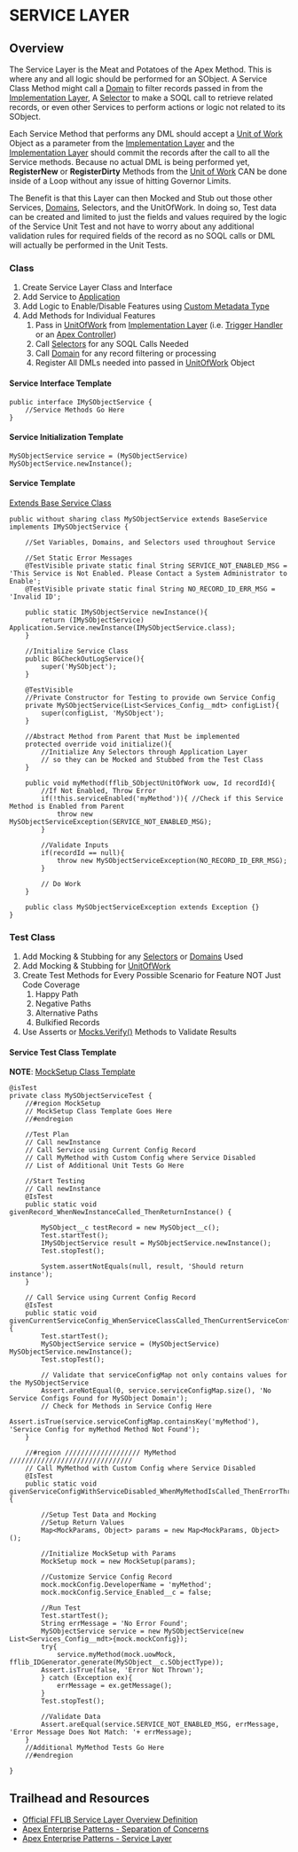 # SERVICE LAYER

## Overview

The Service Layer is the Meat and Potatoes of the Apex Method. This is where any and all logic should be performed for an SObject. A Service Class Method might call a [Domain](/force-app/main/default/classes/FFLIB%20Examples/Domains) to filter records passed in from the [Implementation Layer](), A [Selector](/force-app/main/default/classes/FFLIB%20Examples/Selectors) to make a SOQL call to retrieve related records, or even other Services to perform actions or logic not related to its SObject.

Each Service Method that performs any DML should accept a [Unit of Work]() Object as a parameter from the [Implementation Layer]() and the [Implementation Layer]() should commit the records after the call to all the Service methods. Because no actual DML is being performed yet, __RegisterNew__ or __RegisterDirty__ Methods from the [Unit of Work]() CAN be done inside of a Loop without any issue of hitting Governor Limits. 

The Benefit is that this Layer can then Mocked and Stub out those other Services, [Domains](/force-app/main/default/classes/FFLIB%20Examples/Domains), Selectors, and the UnitOfWork. In doing so, Test data can be created and limited to just the fields and values required by the logic of the Service Unit Test and not have to worry about any additional validation rules for required fields of the record as no SOQL calls or DML will actually be performed in the Unit Tests.

### Class
1. Create Service Layer Class and Interface
1. Add Service to [Application](/force-app/main/default/classes/FFLIB%20Examples/Application)
1. Add Logic to Enable/Disable Features using [Custom Metadata Type](/force-app/main/default/objects)
1. Add Methods for Individual Features
    1. Pass in [UnitOfWork]() from [Implementation Layer]() (i.e. [Trigger Handler](/force-app/main/default/classes/FFLIB%20Examples/TriggerHandlers) or an [Apex Controller](/force-app/main/default/classes/FFLIB%20Examples/Controllers))
    1. Call [Selectors](/force-app/main/default/classes/FFLIB%20Examples/Selectors) for any SOQL Calls Needed 
    1. Call [Domain](/force-app/main/default/classes/FFLIB%20Examples/Domains) for any record filtering or processing
    1. Register All DMLs needed into passed in [UnitOfWork]() Object

#### Service Interface Template
```
public interface IMySObjectService {
    //Service Methods Go Here
}
```

#### Service Initialization Template
```
MySObjectService service = (MySObjectService) MySObjectService.newInstance();
```

#### Service Template
[Extends Base Service Class](/force-app/main/default/classes/FFLIB%20Examples/Services/BaseService.cls)
```
public without sharing class MySObjectService extends BaseService implements IMySObjectService {
    
    //Set Variables, Domains, and Selectors used throughout Service

    //Set Static Error Messages
    @TestVisible private static final String SERVICE_NOT_ENABLED_MSG = 'This Service is Not Enabled. Please Contact a System Administrator to Enable';
    @TestVisible private static final String NO_RECORD_ID_ERR_MSG = 'Invalid ID';

    public static IMySObjectService newInstance(){
        return (IMySObjectService) Application.Service.newInstance(IMySObjectService.class);
    }

    //Initialize Service Class
    public BGCheckOutLogService(){
        super('MySObject');
    }

    @TestVisible
    //Private Constructor for Testing to provide own Service Config
    private MySObjectService(List<Services_Config__mdt> configList){
        super(configList, 'MySObject'); 
    }

    //Abstract Method from Parent that Must be implemented
    protected override void initialize(){
        //Initialize Any Selectors through Application Layer 
        // so they can be Mocked and Stubbed from the Test Class
    }

    public void myMethod(fflib_SObjectUnitOfWork uow, Id recordId){
        //If Not Enabled, Throw Error
        if(!this.serviceEnabled('myMethod')){ //Check if this Service Method is Enabled from Parent
            throw new MySObjectServiceException(SERVICE_NOT_ENABLED_MSG);
        }

        //Validate Inputs
        if(recordId == null){
            throw new MySObjectServiceException(NO_RECORD_ID_ERR_MSG);
        }

        // Do Work
    }

    public class MySObjectServiceException extends Exception {}
}
```

### Test Class
1. Add Mocking & Stubbing for any [Selectors](/force-app/main/default/classes/FFLIB%20Examples/Selectors) or [Domains](/force-app/main/default/classes/FFLIB%20Examples/Domains) Used
1. Add Mocking & Stubbing for [UnitOfWork]()
1. Create Test Methods for Every Possible Scenario for Feature NOT Just Code Coverage
    1. Happy Path
    1. Negative Paths
    1. Alternative Paths
    1. Bulkified Records
1. Use Asserts or [Mocks.Verify()](/documentation/Mocks.Verify-Examples.md) Methods to Validate Results

#### Service Test Class Template
**NOTE**: [MockSetup Class Template](/documentation/MockSetup-Class#8-final-product)
```
@isTest
private class MySObjectServiceTest {
    //#region MockSetup
    // MockSetup Class Template Goes Here
    //#endregion

    //Test Plan
    // Call newInstance
    // Call Service using Current Config Record
    // Call MyMethod with Custom Config where Service Disabled
    // List of Additional Unit Tests Go Here

    //Start Testing
    // Call newInstance
    @IsTest
    public static void givenRecord_WhenNewInstanceCalled_ThenReturnInstance() {

        MySObject__c testRecord = new MySObject__c();
        Test.startTest();
        IMySObjectService result = MySObjectService.newInstance();
        Test.stopTest();

        System.assertNotEquals(null, result, 'Should return instance');
    }

    // Call Service using Current Config Record
    @IsTest
    public static void givenCurrentServiceConfig_WhenServiceClassCalled_ThenCurrentServiceConfigReturned(){
        Test.startTest();
        MySObjectService service = (MySObjectService) MySObjectService.newInstance();
        Test.stopTest(); 

        // Validate that serviceConfigMap not only contains values for the MySObjectService
        Assert.areNotEqual(0, service.serviceConfigMap.size(), 'No Service Configs Found for MySObject Domain');
        // Check for Methods in Service Config Here
        Assert.isTrue(service.serviceConfigMap.containsKey('myMethod'), 'Service Config for myMethod Method Not Found');
    }

    //#region /////////////////// MyMethod ///////////////////////////////
    // Call MyMethod with Custom Config where Service Disabled
    @IsTest
    public static void givenServiceConfigWithServiceDisabled_WhenMyMethodIsCalled_ThenErrorThrown(){

        //Setup Test Data and Mocking
        //Setup Return Values
        Map<MockParams, Object> params = new Map<MockParams, Object>();

        //Initialize MockSetup with Params 
        MockSetup mock = new MockSetup(params);
        
        //Customize Service Config Record
        mock.mockConfig.DeveloperName = 'myMethod';
        mock.mockConfig.Service_Enabled__c = false;

        //Run Test
        Test.startTest();
        String errMessage = 'No Error Found';
        MySObjectService service = new MySObjectService(new List<Services_Config__mdt>{mock.mockConfig});
        try{
            service.myMethod(mock.uowMock, fflib_IDGenerator.generate(MySObject__c.SObjectType));            
        Assert.isTrue(false, 'Error Not Thrown');
        } catch (Exception ex){
            errMessage = ex.getMessage();
        }
        Test.stopTest();

        //Validate Data
        Assert.areEqual(service.SERVICE_NOT_ENABLED_MSG, errMessage, 'Error Message Does Not Match: '+ errMessage);
    }
    //Additional MyMethod Tests Go Here
    //#endregion

}
```

## Trailhead and Resources

- [Official FFLIB Service Layer Overview Definition](https://fflib.dev/docs/service-layer/overview)
- [Apex Enterprise Patterns - Separation of Concerns](http://wiki.developerforce.com/page/Apex_Enterprise_Patterns_-_Separation_of_Concerns)
- [Apex Enterprise Patterns - Service Layer](http://wiki.developerforce.com/page/Apex_Enterprise_Patterns_-_Service_Layer)